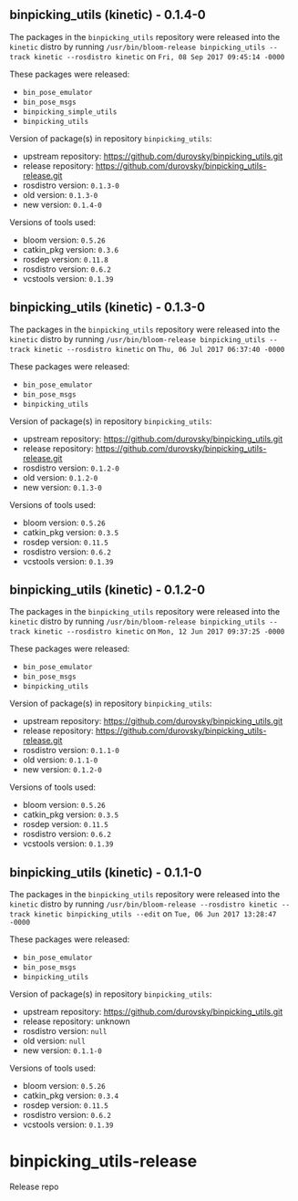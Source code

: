 ## binpicking_utils (kinetic) - 0.1.4-0

The packages in the `binpicking_utils` repository were released into the `kinetic` distro by running `/usr/bin/bloom-release binpicking_utils --track kinetic --rosdistro kinetic` on `Fri, 08 Sep 2017 09:45:14 -0000`

These packages were released:
- `bin_pose_emulator`
- `bin_pose_msgs`
- `binpicking_simple_utils`
- `binpicking_utils`

Version of package(s) in repository `binpicking_utils`:

- upstream repository: https://github.com/durovsky/binpicking_utils.git
- release repository: https://github.com/durovsky/binpicking_utils-release.git
- rosdistro version: `0.1.3-0`
- old version: `0.1.3-0`
- new version: `0.1.4-0`

Versions of tools used:

- bloom version: `0.5.26`
- catkin_pkg version: `0.3.6`
- rosdep version: `0.11.8`
- rosdistro version: `0.6.2`
- vcstools version: `0.1.39`


## binpicking_utils (kinetic) - 0.1.3-0

The packages in the `binpicking_utils` repository were released into the `kinetic` distro by running `/usr/bin/bloom-release binpicking_utils --track kinetic --rosdistro kinetic` on `Thu, 06 Jul 2017 06:37:40 -0000`

These packages were released:
- `bin_pose_emulator`
- `bin_pose_msgs`
- `binpicking_utils`

Version of package(s) in repository `binpicking_utils`:

- upstream repository: https://github.com/durovsky/binpicking_utils.git
- release repository: https://github.com/durovsky/binpicking_utils-release.git
- rosdistro version: `0.1.2-0`
- old version: `0.1.2-0`
- new version: `0.1.3-0`

Versions of tools used:

- bloom version: `0.5.26`
- catkin_pkg version: `0.3.5`
- rosdep version: `0.11.5`
- rosdistro version: `0.6.2`
- vcstools version: `0.1.39`


## binpicking_utils (kinetic) - 0.1.2-0

The packages in the `binpicking_utils` repository were released into the `kinetic` distro by running `/usr/bin/bloom-release binpicking_utils --track kinetic --rosdistro kinetic` on `Mon, 12 Jun 2017 09:37:25 -0000`

These packages were released:
- `bin_pose_emulator`
- `bin_pose_msgs`
- `binpicking_utils`

Version of package(s) in repository `binpicking_utils`:

- upstream repository: https://github.com/durovsky/binpicking_utils.git
- release repository: https://github.com/durovsky/binpicking_utils-release.git
- rosdistro version: `0.1.1-0`
- old version: `0.1.1-0`
- new version: `0.1.2-0`

Versions of tools used:

- bloom version: `0.5.26`
- catkin_pkg version: `0.3.5`
- rosdep version: `0.11.5`
- rosdistro version: `0.6.2`
- vcstools version: `0.1.39`


## binpicking_utils (kinetic) - 0.1.1-0

The packages in the `binpicking_utils` repository were released into the `kinetic` distro by running `/usr/bin/bloom-release --rosdistro kinetic --track kinetic binpicking_utils --edit` on `Tue, 06 Jun 2017 13:28:47 -0000`

These packages were released:
- `bin_pose_emulator`
- `bin_pose_msgs`
- `binpicking_utils`

Version of package(s) in repository `binpicking_utils`:

- upstream repository: https://github.com/durovsky/binpicking_utils.git
- release repository: unknown
- rosdistro version: `null`
- old version: `null`
- new version: `0.1.1-0`

Versions of tools used:

- bloom version: `0.5.26`
- catkin_pkg version: `0.3.4`
- rosdep version: `0.11.5`
- rosdistro version: `0.6.2`
- vcstools version: `0.1.39`


# binpicking_utils-release
Release repo
